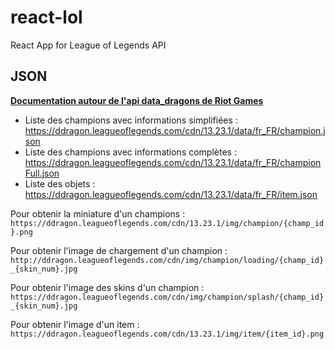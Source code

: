 # react-lol
React App for League of Legends API

## JSON 

**[Documentation autour de l'api data_dragons de Riot Games](https://developer.riotgames.com/docs/lol#data-dragon_champions)**

* Liste des champions avec informations simplifiées : https://ddragon.leagueoflegends.com/cdn/13.23.1/data/fr_FR/champion.json
* Liste des champions avec informations complètes : https://ddragon.leagueoflegends.com/cdn/13.23.1/data/fr_FR/championFull.json
* Liste des objets : https://ddragon.leagueoflegends.com/cdn/13.23.1/data/fr_FR/item.json

Pour obtenir la miniature d'un champions :
`https://ddragon.leagueoflegends.com/cdn/13.23.1/img/champion/{champ_id}.png`

Pour obtenir l'image de chargement d'un champion : 
`http://ddragon.leagueoflegends.com/cdn/img/champion/loading/{champ_id}_{skin_num}.jpg` 

Pour obtenir l'image des skins d'un champion : 
`https://ddragon.leagueoflegends.com/cdn/img/champion/splash/{champ_id}_{skin_num}.jpg`

Pour obtenir l'image d'un item : 
`https://ddragon.leagueoflegends.com/cdn/13.23.1/img/item/{item_id}.png`